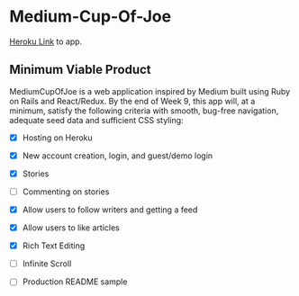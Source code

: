 # Medium-Cup-Of-Joe
[Heroku Link](https://medium-cup-of-joe.herokuapp.com/) to app.
## Minimum Viable Product
MediumCupOfJoe is a web application inspired by Medium built using Ruby on Rails and React/Redux. By the end of Week 9, this app will, at a minimum, satisfy the following criteria with smooth, bug-free navigation, adequate seed data and sufficient CSS styling:

- [x] Hosting on Heroku
- [x] New account creation, login, and guest/demo login
- [x] Stories
- [ ] Commenting on stories
- [x] Allow users to follow writers and getting a feed
- [x] Allow users to like articles 
- [x] Rich Text Editing
- [ ] Infinite Scroll
- [ ] Production README sample


